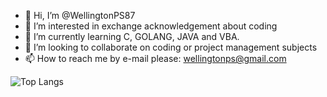 - 👋 Hi, I’m @WellingtonPS87
- 👀 I’m interested in exchange acknowledgement about coding
- 🌱 I’m currently learning C, GOLANG, JAVA and VBA.
- 💞️ I’m looking to collaborate on coding or project management subjects
- 📫 How to reach me by e-mail please: wellingtonps@gmail.com

<!---
WellingtonPS87/WellingtonPS87 is a ✨ special ✨ repository because its `README.md` (this file) appears on your GitHub profile.
You can click the Preview link to take a look at your changes.
--->
![Top Langs](https://github-readme-stats.vercel.app/api/top-langs/?username=WellingtonPS87&theme=tokyonight)
